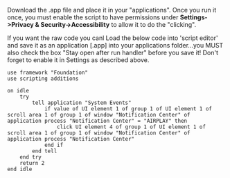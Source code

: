 Download the .app file and place it in your "applications".  Once you run it once, you must enable the script to have permissions under **Settings->Privacy & Security->Accessibility** to allow it to do the "clicking".


If you want the raw code you canl Load the below code into 'script editor' and save it as an application [.app] into your applications folder...you MUST also check the box "Stay open after run handler" before you save it!  Don't forget to enable it in Settings as described above.

```
use framework "Foundation"
use scripting additions

on idle
	try
		tell application "System Events"
			if value of UI element 1 of group 1 of UI element 1 of scroll area 1 of group 1 of window "Notification Center" of application process "Notification Center" = "AIRPLAY" then
				click UI element 4 of group 1 of UI element 1 of scroll area 1 of group 1 of window "Notification Center" of application process "Notification Center"
			end if
		end tell
	end try
	return 2
end idle
```

